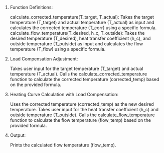 1. Function Definitions:

    calculate_corrected_temperature(T_target, T_actual): Takes the target temperature (T_target) and actual temperature (T_actual) as input and calculates the corrected temperature (T_corr) using a specific formula.
    calculate_flow_temperature(T_desired, h_c, T_outside): Takes the desired temperature (T_desired), heat transfer coefficient (h_c), and outside temperature (T_outside) as input and calculates the flow temperature (T_flow) using a specific formula.

2. Load Compensation Adjustment:

    Takes user input for the target temperature (T_target) and actual temperature (T_actual).
    Calls the calculate_corrected_temperature function to calculate the corrected temperature (corrected_temp) based on the provided formula.

3. Heating Curve Calculation with Load Compensation:

    Uses the corrected temperature (corrected_temp) as the new desired temperature.
    Takes user input for the heat transfer coefficient (h_c) and outside temperature (T_outside).
    Calls the calculate_flow_temperature function to calculate the flow temperature (flow_temp) based on the provided formula.

4. Output:

    Prints the calculated flow temperature (flow_temp).
